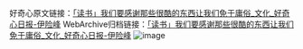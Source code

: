 好奇心原文链接：[「读书」我们要感谢那些很酷的东西让我们免于庸俗_文化_好奇心日报-伊险峰](https://www.qdaily.com/articles/6473.html)
WebArchive归档链接：[「读书」我们要感谢那些很酷的东西让我们免于庸俗_文化_好奇心日报-伊险峰](https://web.archive.org/web/https://www.qdaily.com/articles/6473.html)
![image](http://ww3.sinaimg.cn/large/007d5XDply1g3w9xrk1ycj30vy0hfae8)